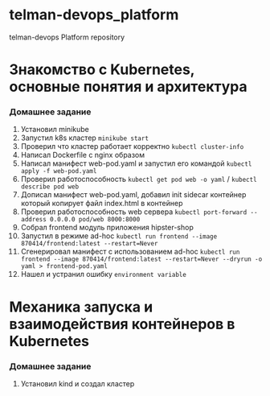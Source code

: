 # telman-devops_platform
telman-devops Platform repository

# Знакомство с Kubernetes, основные понятия и архитектура
### Домашнее задание
1) Установил minikube
2) Запустил k8s кластер `minikube start`
3) Проверил что кластер работает корректно `kubectl cluster-info`
4) Написал Dockerfile с nginx образом
5) Написал манифест web-pod.yaml и запустил его командой `kubectl apply -f web-pod.yaml`
6) Проверил работоспособность `kubectl get pod web -o yaml` / `kubectl describe pod web`
7) Дописал манифест web-pod.yaml, добавил init sidecar контейнер который копирует файл index.html в контейнер
8) Проверил работоспособность web сервера `kubectl port-forward --address 0.0.0.0 pod/web 8000:8000`
9) Собрал frontend модуль приложения hipster-shop 
10) Запустил в режиме ad-hoc `kubectl run frontend --image 870414/frontend:latest --restart=Never`
11) Сгенерировал манифест с использованием ad-hoc `kubectl run frontend --image 870414/frontend:latest --restart=Never --dryrun -o yaml > frontend-pod.yaml`
12) Нашел и устранил ошибку `environment variable`


# Механика запуска и взаимодействия контейнеров в Kubernetes
### Домашнее задание
1) Установил kind и создал кластер

